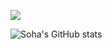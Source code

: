 <a href="https://sarah-log.tistory.com/" target="_blank">

<!-- 티스토리 링크-->
<img src="https://img.shields.io/badge/Tistory-000000?style=Tistory&logo=Tistory&logoColor=#000000"/></a>

<!-- 자격증 -->







<!-- stat -->
![Soha's GitHub stats](https://github-readme-stats.vercel.app/api?username=jeongsoha&show_icons=true&theme=vue)




<!--
**jeongsoha/jeongsoha** is a ✨ _special_ ✨ repository because its `README.md` (this file) appears on your GitHub profile.

Here are some ideas to get you started:

- 🔭 I’m currently working on ...
- 🌱 I’m currently learning ...
- 👯 I’m looking to collaborate on ...
- 🤔 I’m looking for help with ...
- 💬 Ask me about ...
- 📫 How to reach me: ...
- 😄 Pronouns: ...
- ⚡ Fun fact: ...
-->
